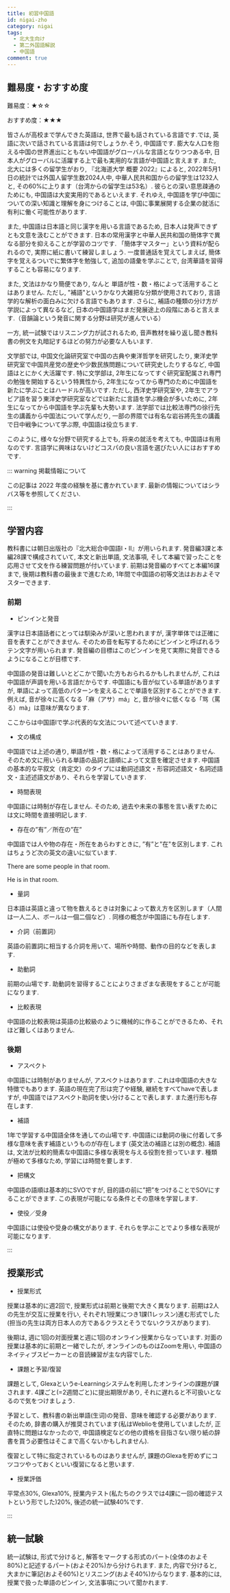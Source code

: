 ```yaml
---
title: 初習中国語
id: nigai-zho
category: nigai
tags:
  - 北大生向け
  - 第二外国語解説
  - 中国語
comment: true
---
```

## 難易度・おすすめ度

難易度：★☆☆

おすすめ度：★★★

皆さんが高校まで学んできた英語は, 世界で最も話されている言語です.では, 英語に次いで話されている言語は何でしょうか.そう, 中国語です. 膨大な人口を抱える中国の世界進出にともない中国語がグローバルな言語となりつつある中,  日本人がグローバルに活躍する上で最も実用的な言語が中国語と言えます. また, 北大には多くの留学生がおり, 『北海道大学 概要 2022』によると, 2022年5月1日の統計では外国人留学生数2024人中, 中華人民共和国からの留学生は1232人と, その60%に上ります（台湾からの留学生は53名）. 彼らとの深い意思疎通のためにも, 中国語は大変実用的であるといえます. それゆえ, 中国語を学び中国についての深い知識と理解を身につけることは, 中国に事業展開する企業の就活に有利に働く可能性があります.

また, 中国語は日本語と同じ漢字を用いる言語であるため, 日本人は発声できずとも文意を汲むことができます. 日本の常用漢字と中華人民共和国の簡体字で異なる部分を抑えることが学習のコツです. 「簡体字マスター」という資料が配られるので, 実際に紙に書いて練習しましょう. 一度普通話を覚えてしまえば, 簡体字を覚えるついでに繁体字を勉強して, 追加の語彙を学ぶことで, 台湾華語を習得することも容易になります. 

また, 文法はかなり簡便であり, なんと 単語が性・数・格によって活用することはありません. ただし, "補語"というかなり大雑把な分類が使用されており, 言語学的な解析の面白みに欠ける言語でもあります. さらに, 補語の種類の分け方が学説によって異なるなど,  日本の中国語学はまだ発展途上の段階にあると言えます.（音韻論という発音に関する分野は研究が進んでいる）

一方, 統一試験ではリスニング力が試されるため, 音声教材を繰り返し聞き教科書の例文を丸暗記するほどの努力が必要な人もいます. 

文学部では, 中国文化論研究室で中国の古典や東洋哲学を研究したり, 東洋史学研究室で中国共産党の歴史や少数民族問題について研究史したりするなど, 中国語はとにかく大活躍です. 特に文学部は, 2年生になってすぐ研究室配属され専門の勉強を開始するという特異性から, 2年生になってから専門のために中国語を新たに学ぶことはハードルが高いです. ただし, 西洋史学研究室や, 2年生でアラビア語を習う東洋史学研究室などでは新たに言語を学ぶ機会が多いために, 2年生になってから中国語を学ぶ先輩も大勢います. 法学部では比較法専門の徐行先生の講義から中国法について学んだり, 一部の界隈では有名な岩谷將先生の講義で日中戦争について学ぶ際, 中国語は役立ちます. 

このように, 様々な分野で研究する上でも, 将来の就活を考えても, 中国語は有用なのです. 言語学に興味はないけどコスパの良い言語を選びたい人にはおすすめです.

::: warning 掲載情報について

この記事は 2022 年度の経験を基に書かれています. 最新の情報についてはシラバス等を参照してください.

:::

## 学習内容

教科書には朝日出版社の『北大総合中国語Ⅰ・Ⅱ』が用いられます. 発音編3課と本編28課で構成されていて, 本文と新出単語, 文法事項, そして本編で習ったことを応用させて文を作る練習問題が付いています. 前期は発音編のすべてと本編16課まで, 後期は教科書の最後まで進むため, 1年間で中国語の初等文法はおおよそマスターできます.

### 前期

* ピンインと発音

漢字は日本語話者にとっては馴染みが深いと思われますが, 漢字単体では正確に音を表すことができません. そのため音を転写するためにピンインと呼ばれるラテン文字が用いられます. 発音編の目標はこのピンインを見て実際に発音できるようになることが目標です.

中国語の発音は難しいとどこかで聞いた方もおられるかもしれませんが, これは中国語が声調を用いる言語だからです. 中国語にも音が似ている単語がありますが, 単語によって高低のパターンを変えることで単語を区別することができます. 例えば, 音が徐々に高くなる「<span hans>麻</span>（アサ）má」と, 音が徐々に低くなる「<span hans>骂</span>（罵る）mà」は意味が異なります.

ここからは中国語Ⅰで学ぶ代表的な文法について述べていきます.

* 文の構成

中国語では上述の通り, 単語が性・数・格によって活用することはありません. そのため文に用いられる単語の品詞と語順によって文意を確定させます. 中国語の基本的な平叙文（肯定文）のタイプには動詞述語文・形容詞述語文・名詞述語文・主述述語文があり、それらを学習していきます.

* 時間表現

中国語には時制が存在しません. そのため, 過去や未来の事態を言い表すためには文に時間を直接明記します. 

* 存在の”<span hans>有</span>”／所在の”<span hans>在</span>”

中国語では人や物の存在・所在をあらわすときに, ”<span hans>有</span>”と"<span hans>在</span>"を区別します. これはちょうど次の英文の違いに似ています.

There are some people in that room.

He is in that room.

* 量詞

日本語は英語と違って物を数えるときは対象によって数え方を区別します（人間は一人二人、ボールは一個二個など）.  同様の概念が中国語にも存在します.

* 介詞（前置詞）

英語の前置詞に相当する介詞を用いて、場所や時間、動作の目的などを表します.

* 助動詞

前期の山場です. 助動詞を習得することによりさまざまな表現をすることが可能になります.

* 比較表現

中国語の比較表現は英語の比較級のように機械的に作ることができるため、それほど難しくはありません.

### 後期

* アスペクト

中国語には時制がありませんが, アスペクトはあります. これは中国語の大きな特徴でもあります. 英語の現在完了形は完了や経験, 継続をすべてhaveで表しますが, 中国語ではアスペクト助詞を使い分けることで表します. また進行形も存在します.

* 補語

1年で学習する中国語全体を通しての山場です. 中国語には動詞の後に付着して多様な意味を表す補語というものが存在します (英文法の補語とは別の概念). 補語は, 文法が比較的簡素な中国語に多様な表現を与える役割を担っています. 種類が極めて多様なため, 学習には時間を要します.

* 把構文

中国語の語順は基本的にSVOですが, 目的語の前に”把”をつけることでSOVにすることができます. この表現が可能になる条件とその意味を学習します.

* 使役／受身

中国語には使役や受身の構文があります. それらを学ぶことでより多様な表現が可能になります.

:::

## 授業形式

* 授業形式

授業は基本的に週2回で, 授業形式は前期と後期で大きく異なります. 前期は2人の先生が交互に授業を行い, それぞれ1授業につき1課(1レッスン)進む形式でした(担当の先生は両方日本人の方であるクラスとそうでないクラスがあります). 

後期は, 週に1回の対面授業と週に1回のオンライン授業からなっています. 対面の授業は基本的に前期と一緒でしたが, オンラインのものはZoomを用い, 中国語のネイティブスピーカーとの音読練習が主な内容でした. 

* 課題と予習/復習

課題として, Glexaというe-Learningシステムを利用したオンラインの課題が課されます. 4課ごと(=2週間ごと)に提出期限があり, それに遅れると不可扱いとなるので気をつけましょう. 

予習として、教科書の新出単語(生词)の発音、意味を確認する必要があります.  そのため, 辞書の購入が推奨されています(私はWeblioを使用していましたが, 正直特に問題はなかったので, 中国語検定などの他の資格を目指さない限り紙の辞書を買う必要性はそこまで高くないかもしれません). 

復習として特に指定されているものはありませんが, 課題のGlexaを貯めずにコツコツやっておくといい復習になると思います. 

* 授業評価

平常点30%, Glexa10%, 授業内テスト(私たちのクラスでは4課に一回の確認テストという形でした)20%, 後述の統一試験40%です. 

:::

## 統一試験

統一試験は, 形式で分けると, 解答をマークする形式のパート(全体のおよそ80%)と記述するパート(およそ20%)から分けられます. また, 内容で分けると, 大まかに筆記(およそ60%)とリスニング(およそ40%)からなります. 基本的には, 授業で扱った単語のピンイン, 文法事項について聞かれます.
